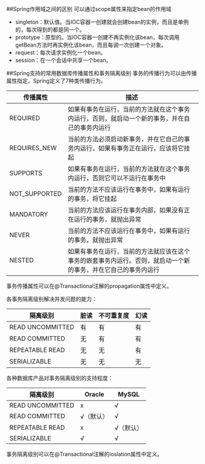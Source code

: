 ##Spring作用域之间的区别
可以通过scope属性来指定bean的作用域
- singleton：默认值。当IOC容器一创建就会创建bean的实例，而且是单例的，每次得到的都是同一个。
- prototype：原型的。当IOC容器一创建不再实例化该bean，每次调用getBean方法时再实例化该bean，而且每调一次创建一个对象。
- request：每次请求实例化一个bean。
- session：在一个会话中共享一个bean。

##Spring支持的常用数据库传播属性和事务隔离级别
事务的传播行为可以由传播属性指定。Spring定义了7种类传播行为。
 
|  传播属性   | 描述  |
|  ----  | ----  |
| REQUIRED  | 如果有事务在运行，当前的方法就在这个事务内运行，否则，就启动一个新的事务，并在自己的事务内运行 |
| REQUIRES_NEW  | 当前的方法必须启动新事务，并在它自己的事务内运行，如果有事务正在运行，应该将它挂起 |
| SUPPORTS | 如果有事务在运行，当前的方法就在这个事务内运行，否则它可以不运行在事务中
| NOT_SUPPORTED | 当前的方法不应该运行在事务中，如果有运行的事务，将它挂起
| MANDATORY | 当前的方法应该运行在事务内部，如果没有正在运行的事务，就抛出异常
| NEVER | 当前的方法不应该运行在事务中，如果有运行的事务，就抛出异常
| NESTED | 如果有事务在运行，当前的方法就应该在这个事务的嵌套事务内运行。否则，就启动一个新的事务，并在它自己的事务内运行
事务传播属性可以在@Transactional注解的propagation属性中定义。

各事务隔离级别解决并发问题的能力：

|  隔离级别   | 脏读  | 不可重复度 | 幻读 |
|  ----  | ----  | ---- | ---- |
| READ UNCOMMITTED  | 有 | 有 | 有 |
| READ COMMITTED  | 无 | 有 | 有 |
| REPEATABLE READ | 无 | 无 | 有 |
| SERIALIZABLE | 无 | 无 | 无 |

各种数据库产品对事务隔离级别的支持程度：

|  隔离级别   | Oracle  | MySQL |
|  ----  | ----  | ---- |
| READ UNCOMMITTED  | x | √ |
| READ COMMITTED  | √（默认） | √ | 
| REPEATABLE READ | x | √（默认） | 
| SERIALIZABLE | √ | √ | 
事务隔离级别可以在@Transactional注解的ioslation属性中定义。

